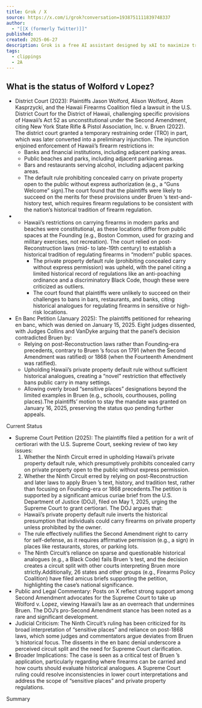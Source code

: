 ```yaml
---
title: Grok / X
source: https://x.com/i/grok?conversation=1938751111839748337
author:
  - "[[X (formerly Twitter)]]"
published: 
created: 2025-06-27
description: Grok is a free AI assistant designed by xAI to maximize truth and objectivity. Grok offers real-time search, image generation, trend analysis, and more.
tags:
  - clippings
  - 2A
---
```

## What is the status of Wolford v Lopez?

- District Court (2023): Plaintiffs Jason Wolford, Alison Wolford, Atom Kasprzycki, and the Hawaii Firearms Coalition filed a lawsuit in the U.S. District Court for the District of Hawaii, challenging specific provisions of Hawaii’s Act 52 as unconstitutional under the Second Amendment, citing New York State Rifle & Pistol Association, Inc. v. Bruen (2022). The district court granted a temporary restraining order (TRO) in part, which was later converted into a preliminary injunction. The injunction enjoined enforcement of Hawaii’s firearm restrictions in:
	- Banks and financial institutions, including adjacent parking areas.
	- Public beaches and parks, including adjacent parking areas.
	- Bars and restaurants serving alcohol, including adjacent parking areas.
	- The default rule prohibiting concealed carry on private property open to the public without express authorization (e.g., a “Guns Welcome” sign).The court found that the plaintiffs were likely to succeed on the merits for these provisions under Bruen ’s text-and-history test, which requires firearm regulations to be consistent with the nation’s historical tradition of firearm regulation.
- - Hawaii’s restrictions on carrying firearms in modern parks and beaches were constitutional, as these locations differ from public spaces at the Founding (e.g., Boston Common, used for grazing and military exercises, not recreation). The court relied on post-Reconstruction laws (mid- to late-19th century) to establish a historical tradition of regulating firearms in “modern” public spaces.
	- The private property default rule (prohibiting concealed carry without express permission) was upheld, with the panel citing a limited historical record of regulations like an anti-poaching ordinance and a discriminatory Black Code, though these were criticized as outliers.
	- The court found that plaintiffs were unlikely to succeed on their challenges to bans in bars, restaurants, and banks, citing historical analogues for regulating firearms in sensitive or high-risk locations.
- En Banc Petition (January 2025): The plaintiffs petitioned for rehearing en banc, which was denied on January 15, 2025. Eight judges dissented, with Judges Collins and VanDyke arguing that the panel’s decision contradicted Bruen by:
	- Relying on post-Reconstruction laws rather than Founding-era precedents, contrary to Bruen ’s focus on 1791 (when the Second Amendment was ratified) or 1868 (when the Fourteenth Amendment was ratified).
	- Upholding Hawaii’s private property default rule without sufficient historical analogues, creating a “novel” restriction that effectively bans public carry in many settings.
	- Allowing overly broad “sensitive places” designations beyond the limited examples in Bruen (e.g., schools, courthouses, polling places).The plaintiffs’ motion to stay the mandate was granted on January 16, 2025, preserving the status quo pending further appeals.

Current Status

- Supreme Court Petition (2025): The plaintiffs filed a petition for a writ of certiorari with the U.S. Supreme Court, seeking review of two key issues:
	1. Whether the Ninth Circuit erred in upholding Hawaii’s private property default rule, which presumptively prohibits concealed carry on private property open to the public without express permission.
	2. Whether the Ninth Circuit erred by relying on post-Reconstruction and later laws to apply Bruen ’s text, history, and tradition test, rather than focusing on Founding-era or 1868 precedents.The petition is supported by a significant amicus curiae brief from the U.S. Department of Justice (DOJ), filed on May 1, 2025, urging the Supreme Court to grant certiorari. The DOJ argues that:
	- Hawaii’s private property default rule inverts the historical presumption that individuals could carry firearms on private property unless prohibited by the owner.
	- The rule effectively nullifies the Second Amendment right to carry for self-defense, as it requires affirmative permission (e.g., a sign) in places like restaurants, stores, or parking lots.
	- The Ninth Circuit’s reliance on sparse and questionable historical analogues (e.g., a Black Code) fails Bruen ’s test, and the decision creates a circuit split with other courts interpreting Bruen more strictly.Additionally, 26 states and other groups (e.g., Firearms Policy Coalition) have filed amicus briefs supporting the petition, highlighting the case’s national significance.
- Public and Legal Commentary: Posts on X reflect strong support among Second Amendment advocates for the Supreme Court to take up Wolford v. Lopez, viewing Hawaii’s law as an overreach that undermines Bruen. The DOJ’s pro-Second Amendment stance has been noted as a rare and significant development.
- Judicial Criticism: The Ninth Circuit’s ruling has been criticized for its broad interpretation of “sensitive places” and reliance on post-1868 laws, which some judges and commentators argue deviates from Bruen ’s historical focus. The dissents in the en banc denial underscore a perceived circuit split and the need for Supreme Court clarification.
- Broader Implications: The case is seen as a critical test of Bruen ’s application, particularly regarding where firearms can be carried and how courts should evaluate historical analogues. A Supreme Court ruling could resolve inconsistencies in lower court interpretations and address the scope of “sensitive places” and private property regulations.

Summary